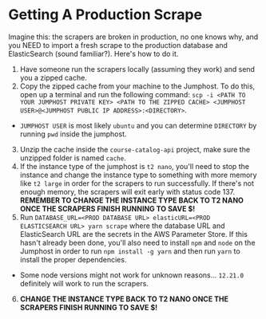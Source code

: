 # Getting A Production Scrape

Imagine this: the scrapers are broken in production, no one knows why, and you NEED to import a fresh scrape to the production database and ElasticSearch (sound familiar?). Here's how to do it.

1. Have someone run the scrapers locally (assuming they work) and send you a zipped cache.
2. Copy the zipped cache from your machine to the Jumphost. To do this, open up a terminal and run the following command: `scp -i <PATH TO YOUR JUMPHOST PRIVATE KEY> <PATH TO THE ZIPPED CACHE> <JUMPHOST USER>@<JUMPHOST PUBLIC IP ADDRESS>:<DIRECTORY>`.

- `JUMPHOST USER` is most likely `ubuntu` and you can determine `DIRECTORY` by running `pwd` inside the jumphost.

3. Unzip the cache inside the `course-catalog-api` project, make sure the unzipped folder is named `cache`.
4. If the instance type of the jumphost is `t2 nano`, you'll need to stop the instance and change the instance type to something with more memory like `t2 large` in order for the scrapers to run successfully. If there's not enough memory, the scrapers will exit early with status code 137. **REMEMBER TO CHANGE THE INSTANCE TYPE BACK TO T2 NANO ONCE THE SCRAPERS FINISH RUNNING TO SAVE $!**
5. Run `DATABASE_URL=<PROD DATABASE URL> elasticURL=<PROD ELASTICSEARCH URL> yarn scrape` where the database URL and ElasticSearch URL are the secrets in the AWS Parameter Store. If this hasn't already been done, you'll also need to install `npm` and `node` on the Jumphost in order to run `npm install -g yarn` and then run `yarn` to install the proper dependencies.

- Some node versions might not work for unknown reasons... `12.21.0` definitely will work to run the scrapers.

6. **CHANGE THE INSTANCE TYPE BACK TO T2 NANO ONCE THE SCRAPERS FINISH RUNNING TO SAVE $!**
